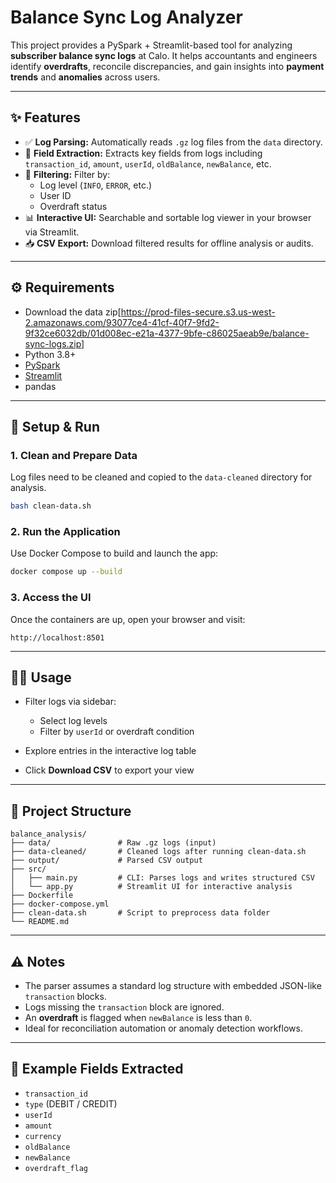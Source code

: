 # Balance Sync Log Analyzer

This project provides a PySpark + Streamlit-based tool for analyzing **subscriber balance sync logs** at Calo. It helps accountants and engineers identify **overdrafts**, reconcile discrepancies, and gain insights into **payment trends** and **anomalies** across users.

---

## ✨ Features

- ✅ **Log Parsing:** Automatically reads `.gz` log files from the `data` directory.
- 🧠 **Field Extraction:** Extracts key fields from logs including `transaction_id`, `amount`, `userId`, `oldBalance`, `newBalance`, etc.
- 🔎 **Filtering:** Filter by:
  - Log level (`INFO`, `ERROR`, etc.)
  - User ID
  - Overdraft status
- 📊 **Interactive UI:** Searchable and sortable log viewer in your browser via Streamlit.
- 📥 **CSV Export:** Download filtered results for offline analysis or audits.

---

## ⚙️ Requirements
- Download the data zip[https://prod-files-secure.s3.us-west-2.amazonaws.com/93077ce4-41cf-40f7-9fd2-9f32ce6032db/01d008ec-e21a-4377-9bfe-c86025aeab9e/balance-sync-logs.zip]
- Python 3.8+
- [PySpark](https://spark.apache.org/docs/latest/api/python/)
- [Streamlit](https://streamlit.io/)
- pandas

---

## 🧰 Setup & Run

### 1. **Clean and Prepare Data**

Log files need to be cleaned and copied to the `data-cleaned` directory for analysis.

```bash
bash clean-data.sh
````

### 2. **Run the Application**

Use Docker Compose to build and launch the app:

```bash
docker compose up --build
```

### 3. **Access the UI**

Once the containers are up, open your browser and visit:

```
http://localhost:8501
```

---

## 🧑‍💻 Usage

* Filter logs via sidebar:

  * Select log levels
  * Filter by `userId` or overdraft condition
* Explore entries in the interactive log table
* Click **Download CSV** to export your view

---

## 📁 Project Structure

```
balance_analysis/
├── data/               # Raw .gz logs (input)
├── data-cleaned/       # Cleaned logs after running clean-data.sh
├── output/             # Parsed CSV output
├── src/
│   ├── main.py         # CLI: Parses logs and writes structured CSV
│   └── app.py          # Streamlit UI for interactive analysis
├── Dockerfile
├── docker-compose.yml
├── clean-data.sh       # Script to preprocess data folder
└── README.md
```

---

## ⚠️ Notes

* The parser assumes a standard log structure with embedded JSON-like `transaction` blocks.
* Logs missing the `transaction` block are ignored.
* An **overdraft** is flagged when `newBalance` is less than `0`.
* Ideal for reconciliation automation or anomaly detection workflows.

---

## 📌 Example Fields Extracted

* `transaction_id`
* `type` (DEBIT / CREDIT)
* `userId`
* `amount`
* `currency`
* `oldBalance`
* `newBalance`
* `overdraft_flag`
